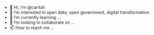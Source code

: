 - 👋 Hi, I’m @caritali
- 👀 I’m interested in open data, open government, digital transformation
- 🌱 I’m currently learning ...
- 💞️ I’m looking to collaborate on ...
- 📫 How to reach me ...

<!---
caritali/caritali is a ✨ special ✨ repository because its `README.md` (this file) appears on your GitHub profile.
You can click the Preview link to take a look at your changes.
--->
